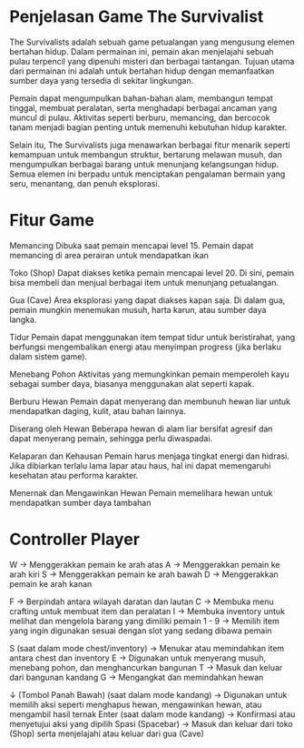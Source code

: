# Penjelasan Game The Survivalist
The Survivalists adalah sebuah game petualangan yang mengusung elemen bertahan hidup. Dalam permainan ini, pemain akan menjelajahi sebuah pulau terpencil yang dipenuhi misteri dan berbagai tantangan. Tujuan utama dari permainan ini adalah untuk bertahan hidup dengan memanfaatkan sumber daya yang tersedia di sekitar lingkungan.

Pemain dapat mengumpulkan bahan-bahan alam, membangun tempat tinggal, membuat peralatan, serta menghadapi berbagai ancaman yang muncul di pulau. Aktivitas seperti berburu, memancing, dan bercocok tanam menjadi bagian penting untuk memenuhi kebutuhan hidup karakter.

Selain itu, The Survivalists juga menawarkan berbagai fitur menarik seperti kemampuan untuk membangun struktur, bertarung melawan musuh, dan mengumpulkan berbagai barang untuk menunjang kelangsungan hidup. Semua elemen ini berpadu untuk menciptakan pengalaman bermain yang seru, menantang, dan penuh eksplorasi.

# Fitur Game
Memancing
Dibuka saat pemain mencapai level 15. Pemain dapat memancing di area perairan untuk mendapatkan ikan

Toko (Shop)
Dapat diakses ketika pemain mencapai level 20. Di sini, pemain bisa membeli dan menjual berbagai item untuk menunjang petualangan.

Gua (Cave)
Area eksplorasi yang dapat diakses kapan saja. Di dalam gua, pemain mungkin menemukan musuh, harta karun, atau sumber daya langka.

Tidur
Pemain dapat menggunakan item tempat tidur untuk beristirahat, yang berfungsi mengembalikan energi atau menyimpan progress (jika berlaku dalam sistem game).

Menebang Pohon
Aktivitas yang memungkinkan pemain memperoleh kayu sebagai sumber daya, biasanya menggunakan alat seperti kapak.

Berburu Hewan
Pemain dapat menyerang dan membunuh hewan liar untuk mendapatkan daging, kulit, atau bahan lainnya.

Diserang oleh Hewan
Beberapa hewan di alam liar bersifat agresif dan dapat menyerang pemain, sehingga perlu diwaspadai.

Kelaparan dan Kehausan
Pemain harus menjaga tingkat energi dan hidrasi. Jika dibiarkan terlalu lama lapar atau haus, hal ini dapat memengaruhi kesehatan atau performa karakter.

Menernak dan Mengawinkan Hewan
Pemain memelihara hewan untuk mendapatkan sumber daya tambahan


# Controller Player
W → Menggerakkan pemain ke arah atas
A → Menggerakkan pemain ke arah kiri
S → Menggerakkan pemain ke arah bawah
D → Menggerakkan pemain ke arah kanan

F → Berpindah antara wilayah daratan dan lautan
C → Membuka menu crafting untuk membuat item dan peralatan
I → Membuka inventory untuk melihat dan mengelola barang yang dimiliki pemain
1 - 9 → Memilih item yang ingin digunakan sesuai dengan slot yang sedang dibawa pemain

S (saat dalam mode chest/inventory) → Menukar atau memindahkan item antara chest dan inventory
E → Digunakan untuk menyerang musuh, menebang pohon, dan menghancurkan bangunan
T → Masuk dan keluar dari bangunan kandang
G → Mengangkat dan memindahkan hewan

↓ (Tombol Panah Bawah) (saat dalam mode kandang) → Digunakan untuk memilih aksi seperti menghapus hewan, mengawinkan hewan, atau mengambil hasil ternak
Enter (saat dalam mode kandang) → Konfirmasi atau menyetujui aksi yang dipilih
Spasi (Spacebar) → Masuk dan keluar dari toko (Shop) serta menjelajahi atau keluar dari gua (Cave)